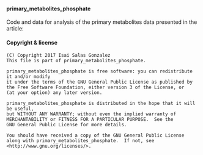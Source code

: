 #### primary_metabolites_phosphate
Code and data for analysis of the primary metabolites data presented in the article:


#### Copyright & license


    (C) Copyright 2017 Isai Salas Gonzalez
    This file is part of primary_metabolites_phosphate.

    primary_metabolites_phosphate is free software: you can redistribute it and/or modify
    it under the terms of the GNU General Public License as published by
    the Free Software Foundation, either version 3 of the License, or
    (at your option) any later version.

    primary_metabolites_phosphate is distributed in the hope that it will be useful,
    but WITHOUT ANY WARRANTY; without even the implied warranty of
    MERCHANTABILITY or FITNESS FOR A PARTICULAR PURPOSE.  See the
    GNU General Public License for more details.

    You should have received a copy of the GNU General Public License
    along with primary_metabolites_phosphate.  If not, see <http://www.gnu.org/licenses/>.

